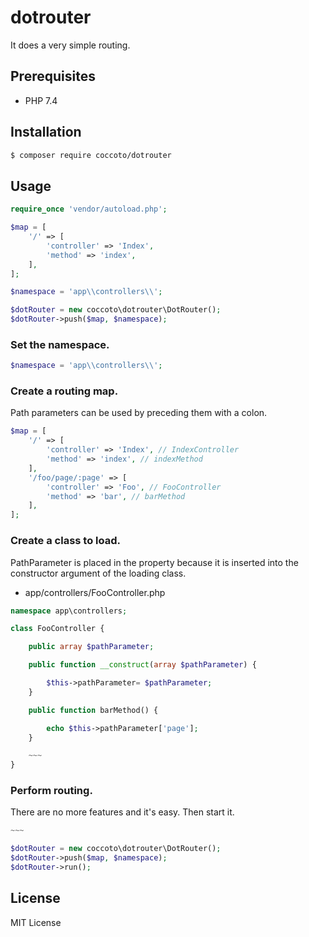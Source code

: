 # dotrouter

It does a very simple routing.

## Prerequisites

- PHP 7.4

## Installation

```sh
$ composer require coccoto/dotrouter
```

## Usage

```php
require_once 'vendor/autoload.php';

$map = [
    '/' => [
        'controller' => 'Index',
        'method' => 'index',
    ],
];

$namespace = 'app\\controllers\\';

$dotRouter = new coccoto\dotrouter\DotRouter();
$dotRouter->push($map, $namespace);
```

### Set the namespace.

```php
$namespace = 'app\\controllers\\';
```

### Create a routing map.

Path parameters can be used by preceding them with a colon.

```php
$map = [
    '/' => [
        'controller' => 'Index', // IndexController
        'method' => 'index', // indexMethod
    ],
    '/foo/page/:page' => [
        'controller' => 'Foo', // FooController
        'method' => 'bar', // barMethod
    ],
];
```

### Create a class to load.

PathParameter is placed in the property because it is inserted into the constructor argument of the loading class.

- app/controllers/FooController.php

```php
namespace app\controllers;

class FooController {

    public array $pathParameter;

    public function __construct(array $pathParameter) {

        $this->pathParameter= $pathParameter;
    }

    public function barMethod() {

        echo $this->pathParameter['page'];
    }

    ~~~
}
```

### Perform routing.

There are no more features and it's easy. Then start it.

```php
~~~

$dotRouter = new coccoto\dotrouter\DotRouter();
$dotRouter->push($map, $namespace);
$dotRouter->run();
```

## License

MIT License